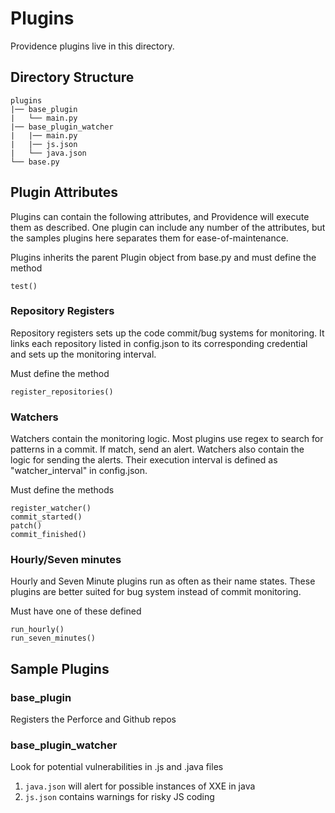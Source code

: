 Plugins
==========
Providence plugins live in this directory.

## Directory Structure
```
plugins
|── base_plugin
|   └── main.py
|── base_plugin_watcher
|	|── main.py
|	|── js.json
|	└── java.json
└── base.py
```

## Plugin Attributes
Plugins can contain the following attributes, and Providence will execute them as described. One plugin can include any number of the attributes, but the samples plugins here separates them for ease-of-maintenance. 

Plugins inherits the parent Plugin object from base.py and must define the method
```
test()
```

### Repository Registers
Repository registers sets up the code commit/bug systems for monitoring. It links each repository listed in config.json to its corresponding credential
and sets up the monitoring interval.

Must define the method
```
register_repositories()
```

### Watchers
Watchers contain the monitoring logic. Most plugins use regex to search for patterns in a commit. If match, send an alert. Watchers also contain the logic for sending the alerts. Their execution interval is defined as "watcher_interval" in config.json. 

Must define the methods
```
register_watcher()
commit_started()
patch()
commit_finished()
```

### Hourly/Seven minutes

Hourly and Seven Minute plugins run as often as their name states. These plugins are better suited for bug system instead of commit monitoring. 

Must have one of these defined
```
run_hourly()
run_seven_minutes()
```


## Sample Plugins
### base_plugin
Registers the Perforce and Github repos

### base_plugin_watcher
Look for potential vulnerabilities in .js and .java files

1. `java.json`  will alert for possible instances of XXE in java
2. `js.json` contains warnings for risky JS coding



